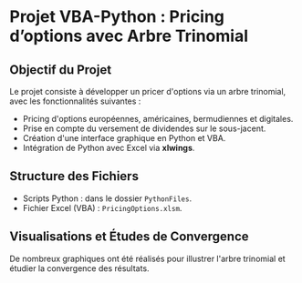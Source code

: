 # Projet VBA-Python : Pricing d’options avec Arbre Trinomial

## Objectif du Projet
Le projet consiste à développer un pricer d'options via un arbre trinomial, avec les fonctionnalités suivantes :
- Pricing d'options européennes, américaines, bermudiennes et digitales.
- Prise en compte du versement de dividendes sur le sous-jacent.
- Création d'une interface graphique en Python et VBA.
- Intégration de Python avec Excel via **xlwings**.

## Structure des Fichiers
- Scripts Python : dans le dossier `PythonFiles`.
- Fichier Excel (VBA) : `PricingOptions.xlsm`.

## Visualisations et Études de Convergence
De nombreux graphiques ont été réalisés pour illustrer l'arbre trinomial et étudier la convergence des résultats.